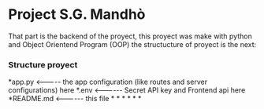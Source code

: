# **Project S.G. Mandhò**

That part is the backend of the proyect, this proyect was make with python and Object Orientend Program (OOP)
the structucture of proyect is the next:

### Structure proyect

*app.py <----- the app configuration (like routes and server configurations) here
*.env  <------ Secret API key and Frontend api here 
*README.md <------ this file
*
*
*
*
*
*